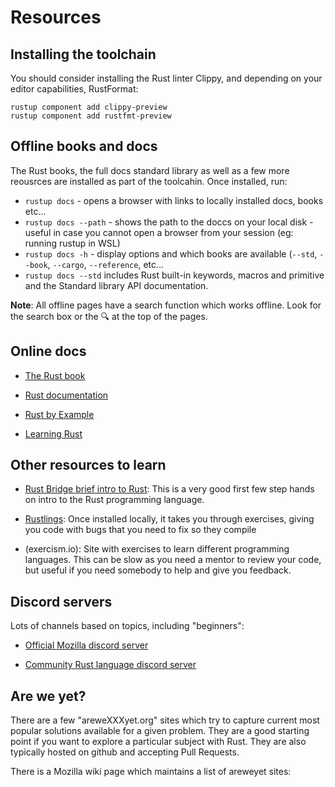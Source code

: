 # Resources


## Installing the toolchain

[](https://rustup.rs/)

You should consider installing the Rust linter Clippy, and depending on your editor capabilities, RustFormat:

    rustup component add clippy-preview
    rustup component add rustfmt-preview


## Offline books and docs

The Rust books, the full docs standard library as well as a few more reousrces are installed as part of the toolcahin. Once installed, run:

* `rustup docs` - opens a browser with links to locally installed docs, books etc...
* `rustup docs --path` - shows the path to the doccs on your local disk - useful in case you cannot open a browser from your session (eg: running rustup in WSL)
* `rustup docs -h` - display options and which books are available (`--std`, `--book`, `--cargo`, `--reference`, etc…
* `rustup docs --std` includes Rust built-in keywords, macros and primitive and the Standard library API documentation.

**Note**: All offline pages have a search function which works offline. Look for the search box or the 🔍 at the top of the pages.


## Online docs

* [The Rust book](https://doc.rust-lang.org/book/)

* [Rust documentation](https://doc.rust-lang.org/)

* [Rust by Example](https://doc.rust-lang.org/rust-by-example/)

* [Learning Rust](https://learning-rust.github.io/)


## Other resources to learn

* [Rust Bridge brief intro to Rust](https://intro.rustbridge.com/en/intro/#1): This is a very good first few step hands on intro to the Rust programming language.

* [Rustlings](https://github.com/rust-lang/rustlings): Once installed locally, it takes you through exercises, giving you code with bugs that you need to fix so they compile

* (exercism.io): Site with exercises to learn different programming languages. This can be slow as you need a mentor to review your code, but useful if you need somebody to help and give you feedback.


## Discord servers

Lots of channels based on topics, including "beginners":

* [Official Mozilla discord server](https://discordapp.com/invite/rust-lang)

* [Community Rust language discord server](https://discord.gg/aVESxV8)

## Are we yet?
There are a few "areweXXXyet.org" sites which try to capture current most popular solutions available for a given problem.
They are a good starting point if you want to explore a particular subject with Rust.
They are also typically hosted on github and accepting Pull Requests.

There is a Mozilla wiki page which maintains a list of areweyet sites: [](https://wiki.mozilla.org/Areweyet)

